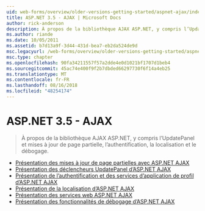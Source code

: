 ```yaml
---
uid: web-forms/overview/older-versions-getting-started/aspnet-ajax/index
title: ASP.NET 3.5 - AJAX | Microsoft Docs
author: rick-anderson
description: À propos de la bibliothèque AJAX ASP.NET, y compris l’UpdatePanel et mises à jour de page partielle, l’authentification, la localisation et le débogage.
ms.author: riande
ms.date: 10/05/2011
ms.assetid: b7d13a9f-3d44-431d-bea7-eb2da524de9d
msc.legacyurl: /web-forms/overview/older-versions-getting-started/aspnet-ajax
msc.type: chapter
ms.openlocfilehash: 90fa34211557f57a2dde4e0d1021bf1707d1beb4
ms.sourcegitcommit: 45ac74e400f9f2b7dbded66297730f6f14a4eb25
ms.translationtype: MT
ms.contentlocale: fr-FR
ms.lasthandoff: 08/16/2018
ms.locfileid: "48254174"
---
```

<a name="aspnet-35---ajax"></a>ASP.NET 3.5 - AJAX
====================
> À propos de la bibliothèque AJAX ASP.NET, y compris l’UpdatePanel et mises à jour de page partielle, l’authentification, la localisation et le débogage.


- [Présentation des mises à jour de page partielles avec ASP.NET AJAX](understanding-partial-page-updates-with-asp-net-ajax.md)
- [Présentation des déclencheurs UpdatePanel d’ASP.NET AJAX](understanding-asp-net-ajax-updatepanel-triggers.md)
- [Présentation de l’authentification et des services d’application de profil d’ASP.NET AJAX](understanding-asp-net-ajax-authentication-and-profile-application-services.md)
- [Présentation de la localisation d’ASP.NET AJAX](understanding-asp-net-ajax-localization.md)
- [Présentation des services web ASP.NET AJAX](understanding-asp-net-ajax-web-services.md)
- [Présentation des fonctionnalités de débogage d’ASP.NET AJAX](understanding-asp-net-ajax-debugging-capabilities.md)
